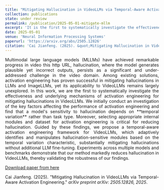 ```yaml
---
title: "Mitigating Hallucination in VideoLLMs via Temporal-Aware Activation Engineering"
collection: publications
state: under review
permalink: /publication/2025-05-01-mitigate-mllm
excerpt: 'It is the first to systematically investigate the effectiveness and underlying mechanisms of activation engineering for mitigating hallucinations in VideoLLMs. And it proposes a temporal-aware activation engineering framework for VideoLLMs, which adaptively identifies and manipulates hallucination-sensitive modules based on the temporal variation characteristic, substantially mitigating hallucinations without additional LLM fine-tuning.'
date: 2025-05-01
venue: 'Neural Information Processing Systems'
paperurl: 'https://arxiv.org/abs/2505.12826'
citation: 'Cai Jianfeng. (2025). &quot;Mitigating Hallucination in VideoLLMs via Temporal-Aware Activation Engineering.&quot; <i>arXiv preprint arXiv: 2505.12826, 2025</i>.'
---
```

<p style="text-align:justify; text-justify:inter-ideograph;">Multimodal large language models (MLLMs) have achieved remarkable progress in video this http URL, hallucination, where the model generates plausible yet incorrect outputs, persists as a significant and under-addressed challenge in the video domain. Among existing solutions, activation engineering has proven successful in mitigating hallucinations in LLMs and ImageLLMs, yet its applicability to VideoLLMs remains largely unexplored. In this work, we are the first to systematically investigate the effectiveness and underlying mechanisms of activation engineering for mitigating hallucinations in VideoLLMs. We initially conduct an investigation of the key factors affecting the performance of activation engineering and find that a model's sensitivity to hallucination depends on **temporal variation** rather than task type. Moreover, selecting appropriate internal modules and dataset for activation engineering is critical for reducing hallucination. Guided by these findings, we propose a temporal-aware activation engineering framework for VideoLLMs, which adaptively identifies and manipulates hallucination-sensitive modules based on the temporal variation characteristic, substantially mitigating hallucinations without additional LLM fine-tuning. Experiments across multiple models and benchmarks demonstrate that our method markedly reduces hallucination in VideoLLMs, thereby validating the robustness of our findings.</p>

[Download paper from here](https://arxiv.org/abs/2505.12826)

<p style="text-align:justify; text-justify:inter-ideograph;">Cai Jianfeng. (2025). &quot;Mitigating Hallucination in VideoLLMs via Temporal-Aware Activation Engineering.&quot; <i>arXiv preprint arXiv: 2505.12826, 2025</i>.</p>